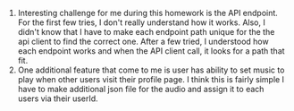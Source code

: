 1. Interesting challenge for me during this homework is the API endpoint. For the first few tries, I don't really understand how it works.
Also, I didn't know that I have to make each endpoint path unique for the the api client to find the correct one. After a few tried, I understood how 
each endpoint works and when the API client call, it looks for a path that fit. 
2. One additional feature that come to me is user has ability to set music to play when other users visit their profile page. I think this is fairly simple
I have to make additional json file for the audio and assign it to each users via their userId. 